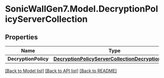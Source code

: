 # SonicWallGen7.Model.DecryptionPolicyServerCollection

## Properties

Name | Type | Description | Notes
------------ | ------------- | ------------- | -------------
**DecryptionPolicy** | [**DecryptionPolicyServerCollectionDecryptionPolicy**](DecryptionPolicyServerCollectionDecryptionPolicy.md) |  | [optional] 

[[Back to Model list]](../README.md#documentation-for-models) [[Back to API list]](../README.md#documentation-for-api-endpoints) [[Back to README]](../README.md)

